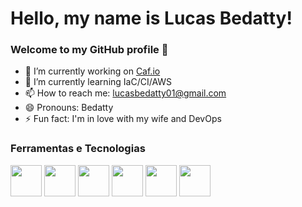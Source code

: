 # Hello, my name is Lucas Bedatty! 
### Welcome to my GitHub profile 👋
- 🔭 I’m currently working on <a href="https://www.caf.io/">Caf.io</a>
- 🌱 I’m currently learning IaC/CI/AWS
- 📫 How to reach me: lucasbedatty01@gmail.com
- 😄 Pronouns: Bedatty
- ⚡ Fun fact: I'm in love with my wife and DevOps

### Ferramentas e Tecnologias

<div>
    <img src="https://cdn.jsdelivr.net/gh/devicons/devicon/icons/terraform/terraform-original-wordmark.svg" width="50" heigth="50"/>
    <img src="https://cdn.jsdelivr.net/gh/devicons/devicon/icons/git/git-plain-wordmark.svg" width="50" heigth="50"/>
    <img src="https://cdn.jsdelivr.net/gh/devicons/devicon/icons/github/github-original-wordmark.svg" width="50" heigth="50"/>
    <img src="https://cdn.jsdelivr.net/gh/devicons/devicon/icons/gitlab/gitlab-original-wordmark.svg" width="50" heigth="50"/>
    <img src="https://cdn.jsdelivr.net/gh/devicons/devicon/icons/digitalocean/digitalocean-original-wordmark.svg" width="50" heigth="50"/>
    <img src="https://cdn.jsdelivr.net/gh/devicons/devicon/icons/amazonwebservices/amazonwebservices-plain-wordmark.svg" width="50" heigth="50"/>
</div>